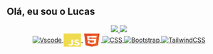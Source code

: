 ## Olá, eu sou o Lucas

<div align="center">
  <a href="https://github.com/lucwx">
  <img height="170em" src="https://github-readme-stats.vercel.app/api?username=lucwx&show_icons=true&theme=dark&include_all_commits=true&count_private=true"/>
  <img height="170em" src="https://github-readme-stats.vercel.app/api/top-langs/?username=lucwx&layout=compact&langs_count=5&theme=dark"/>
    
</div>

<div style="display: flex; justify-content:center; text-align:center;">
  <br>
  <div style="display: inline_block">
  <img align="center" alt="Vscode" height="30" width="40" src="https://cdn.jsdelivr.net/gh/devicons/devicon/icons/vscode/vscode-original.svg" />
  <img align="center" alt="Js" height="30" width="40" src="https://raw.githubusercontent.com/devicons/devicon/master/icons/javascript/javascript-plain.svg">
  <img align="center" alt="HTML" height="30" width="40" src="https://raw.githubusercontent.com/devicons/devicon/master/icons/html5/html5-original.svg">  
  <img align="center" alt="CSS" height="30" width="40" src="https://cdn.jsdelivr.net/gh/devicons/devicon/icons/css3/css3-original.svg" />
  <img align="center" alt="Bootstrap" height="35" width="40" src="https://cdn.jsdelivr.net/gh/devicons/devicon/icons/bootstrap/bootstrap-plain.svg" />
  <img align="center" alt="TailwindCSS" height="30" width="40" src="https://cdn.jsdelivr.net/gh/devicons/devicon/icons/tailwindcss/tailwindcss-plain.svg" />
  </div>
</div> 
